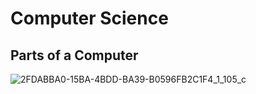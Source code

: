 # Computer Science #
## Parts of a Computer ##
![2FDABBA0-15BA-4BDD-BA39-B0596FB2C1F4_1_105_c](https://github.com/K-Schriber/Unit-1-Comp-Sci/assets/142757998/45ecd77c-15b6-4a47-bce9-cb83458b77d7)

